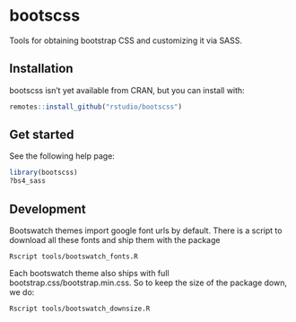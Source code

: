 
# bootscss

Tools for obtaining bootstrap CSS and customizing it via SASS.

## Installation

bootscss isn’t yet available from CRAN, but you can install with:

``` r
remotes::install_github("rstudio/bootscss")
```

## Get started

See the following help page:

``` r
library(bootscss)
?bs4_sass
```

## Development

Bootswatch themes import google font urls by default. There is a script
to download all these fonts and ship them with the package

``` shell
Rscript tools/bootswatch_fonts.R
```

Each bootswatch theme also ships with full
bootstrap.css/bootstrap.min.css. So to keep the size of the package
down, we do:

``` shell
Rscript tools/bootswatch_downsize.R
```
